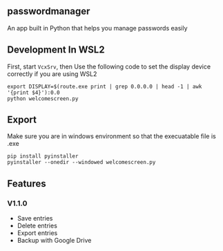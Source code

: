 ## passwordmanager
An app built in Python that helps you manage passwords easily


## Development In WSL2

First, start `VcxSrv`, then Use the following code to set the display device correctly if you are using WSL2
```
export DISPLAY=$(route.exe print | grep 0.0.0.0 | head -1 | awk '{print $4}'):0.0
python welcomescreen.py
```

## Export

Make sure you are in windows environment so that the execuatable file is .exe
```
pip install pyinstaller
pyinstaller --onedir --windowed welcomescreen.py
```

## Features

### V1.1.0

* Save entries
* Delete entries
* Export entries
* Backup with Google Drive


